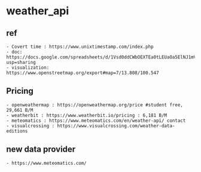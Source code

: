 # weather_api


## ref
	- Covert time : https://www.unixtimestamp.com/index.php
	- doc: https://docs.google.com/spreadsheets/d/1Vsd0ddCWbOEXTEa0tLEUaOa5ElNJ1mVgO7AKUGHrdJs/edit?usp=sharing
	- visualization: https://www.openstreetmap.org/export#map=7/13.808/100.547


## Pricing
	- openweathermap : https://openweathermap.org/price #student free, 29,661 B/M
	- weatherbit : https://www.weatherbit.io/pricing : 6,181 B/M
	- meteomatics : https://www.meteomatics.com/en/weather-api/ contact
	- visualcrossing : https://www.visualcrossing.com/weather-data-editions
	
	
## new data provider
	- https://www.meteomatics.com/
	
